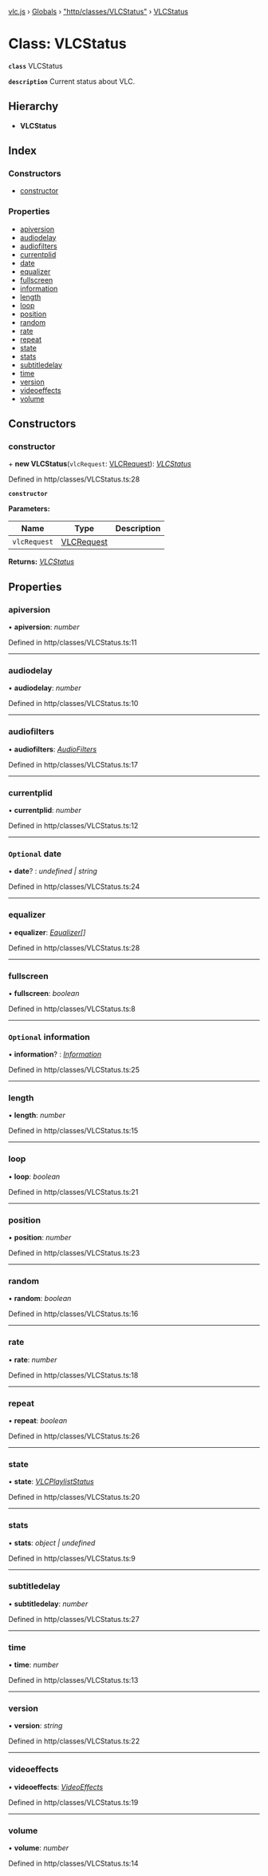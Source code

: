 [vlc.js](../README.md) › [Globals](../globals.md) › ["http/classes/VLCStatus"](../modules/_http_classes_vlcstatus_.md) › [VLCStatus](_http_classes_vlcstatus_.vlcstatus.md)

# Class: VLCStatus

**`class`** VLCStatus

**`description`** Current status about VLC.

## Hierarchy

* **VLCStatus**

## Index

### Constructors

* [constructor](_http_classes_vlcstatus_.vlcstatus.md#constructor)

### Properties

* [apiversion](_http_classes_vlcstatus_.vlcstatus.md#apiversion)
* [audiodelay](_http_classes_vlcstatus_.vlcstatus.md#audiodelay)
* [audiofilters](_http_classes_vlcstatus_.vlcstatus.md#audiofilters)
* [currentplid](_http_classes_vlcstatus_.vlcstatus.md#currentplid)
* [date](_http_classes_vlcstatus_.vlcstatus.md#optional-date)
* [equalizer](_http_classes_vlcstatus_.vlcstatus.md#equalizer)
* [fullscreen](_http_classes_vlcstatus_.vlcstatus.md#fullscreen)
* [information](_http_classes_vlcstatus_.vlcstatus.md#optional-information)
* [length](_http_classes_vlcstatus_.vlcstatus.md#length)
* [loop](_http_classes_vlcstatus_.vlcstatus.md#loop)
* [position](_http_classes_vlcstatus_.vlcstatus.md#position)
* [random](_http_classes_vlcstatus_.vlcstatus.md#random)
* [rate](_http_classes_vlcstatus_.vlcstatus.md#rate)
* [repeat](_http_classes_vlcstatus_.vlcstatus.md#repeat)
* [state](_http_classes_vlcstatus_.vlcstatus.md#state)
* [stats](_http_classes_vlcstatus_.vlcstatus.md#stats)
* [subtitledelay](_http_classes_vlcstatus_.vlcstatus.md#subtitledelay)
* [time](_http_classes_vlcstatus_.vlcstatus.md#time)
* [version](_http_classes_vlcstatus_.vlcstatus.md#version)
* [videoeffects](_http_classes_vlcstatus_.vlcstatus.md#videoeffects)
* [volume](_http_classes_vlcstatus_.vlcstatus.md#volume)

## Constructors

###  constructor

\+ **new VLCStatus**(`vlcRequest`: [VLCRequest](_http_classes_vlcrequest_.vlcrequest.md)): *[VLCStatus](_http_classes_vlcstatus_.vlcstatus.md)*

Defined in http/classes/VLCStatus.ts:28

**`constructor`** 

**Parameters:**

Name | Type | Description |
------ | ------ | ------ |
`vlcRequest` | [VLCRequest](_http_classes_vlcrequest_.vlcrequest.md) |   |

**Returns:** *[VLCStatus](_http_classes_vlcstatus_.vlcstatus.md)*

## Properties

###  apiversion

• **apiversion**: *number*

Defined in http/classes/VLCStatus.ts:11

___

###  audiodelay

• **audiodelay**: *number*

Defined in http/classes/VLCStatus.ts:10

___

###  audiofilters

• **audiofilters**: *[AudioFilters](../interfaces/_http_classes_vlcstatus_.audiofilters.md)*

Defined in http/classes/VLCStatus.ts:17

___

###  currentplid

• **currentplid**: *number*

Defined in http/classes/VLCStatus.ts:12

___

### `Optional` date

• **date**? : *undefined | string*

Defined in http/classes/VLCStatus.ts:24

___

###  equalizer

• **equalizer**: *[Equalizer](../interfaces/_http_classes_vlcstatus_.equalizer.md)[]*

Defined in http/classes/VLCStatus.ts:28

___

###  fullscreen

• **fullscreen**: *boolean*

Defined in http/classes/VLCStatus.ts:8

___

### `Optional` information

• **information**? : *[Information](../interfaces/_http_classes_vlcstatus_.information.md)*

Defined in http/classes/VLCStatus.ts:25

___

###  length

• **length**: *number*

Defined in http/classes/VLCStatus.ts:15

___

###  loop

• **loop**: *boolean*

Defined in http/classes/VLCStatus.ts:21

___

###  position

• **position**: *number*

Defined in http/classes/VLCStatus.ts:23

___

###  random

• **random**: *boolean*

Defined in http/classes/VLCStatus.ts:16

___

###  rate

• **rate**: *number*

Defined in http/classes/VLCStatus.ts:18

___

###  repeat

• **repeat**: *boolean*

Defined in http/classes/VLCStatus.ts:26

___

###  state

• **state**: *[VLCPlaylistStatus](../enums/_http_classes_vlcstatus_.vlcplayliststatus.md)*

Defined in http/classes/VLCStatus.ts:20

___

###  stats

• **stats**: *object | undefined*

Defined in http/classes/VLCStatus.ts:9

___

###  subtitledelay

• **subtitledelay**: *number*

Defined in http/classes/VLCStatus.ts:27

___

###  time

• **time**: *number*

Defined in http/classes/VLCStatus.ts:13

___

###  version

• **version**: *string*

Defined in http/classes/VLCStatus.ts:22

___

###  videoeffects

• **videoeffects**: *[VideoEffects](../interfaces/_http_classes_vlcstatus_.videoeffects.md)*

Defined in http/classes/VLCStatus.ts:19

___

###  volume

• **volume**: *number*

Defined in http/classes/VLCStatus.ts:14
